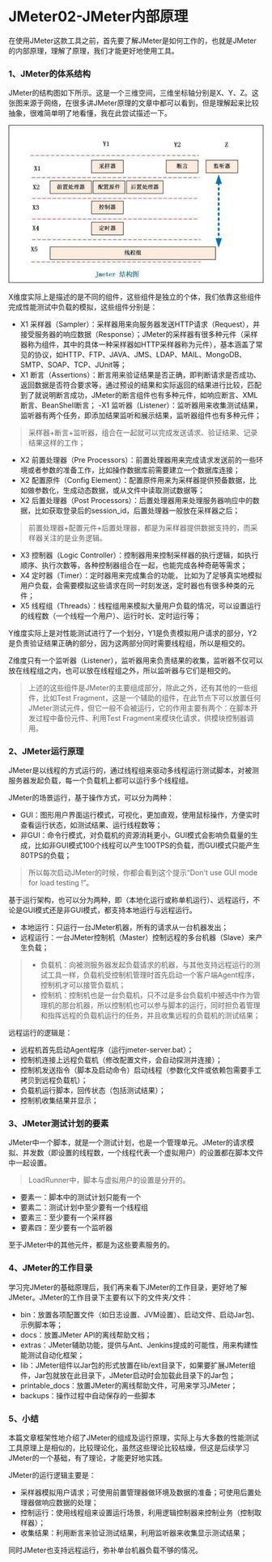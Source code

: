 # JMeter02-JMeter内部原理

在使用JMeter这款工具之前，首先要了解JMeter是如何工作的，也就是JMeter的内部原理，理解了原理，我们才能更好地使用工具。

### 1、JMeter的体系结构

 JMeter的结构图如下所示。这是一个三维空间，三维坐标轴分别是X、Y、Z。这张图来源于网络，在很多讲JMeter原理的文章中都可以看到，但是理解起来比较抽象，很难简单明了地看懂，我在此尝试描述一下。

![img](JMeter02.assets/auto-orient.jpeg)

X维度实际上是描述的是不同的组件，这些组件是独立的个体，我们依靠这些组件完成性能测试中负载的模拟，这些组件分别是：

- X1 采样器（Sampler）：采样器用来向服务器发送HTTP请求（Request），并接受服务器的响应数据（Response）；JMeter的采样器有很多种元件（采样器称为组件，其中的具体一种采样器如HTTP采样器称为元件），基本涵盖了常见的协议，如HTTP、FTP、JAVA、JMS、LDAP、MAIL、MongoDB、SMTP、SOAP、TCP、JUnit等；
- X1 断言（Assertions）：断言用来验证结果是否正确，即判断请求是否成功、返回数据是否符合要求等，通过预设的结果和实际返回的结果进行比较，匹配到了就说明断言成功，JMeter的断言组件也有多种元件，如响应断言、XML断言、BeanShell断言；
   -X1 监听器（Listener）：监听器用来收集测试结果，监听器有两个任务，即添加结果监听和展示结果，监听器组件也有多种元件；

> 采样器+断言+监听器，组合在一起就可以完成发送请求、验证结果、记录结果这样的工作；

- X2 前置处理器（Pre Processors）：前置处理器用来完成请求发送前的一些环境或者参数的准备工作，比如操作数据库前需要建立一个数据库连接；
- X2 配置原件（Config Element）：配置原件用来为采样器提供预备数据，比如做参数化，生成动态数据，或从文件中读取测试数据等；
- X2 后置处理器（Post Processors）：后置处理器用来处理服务器响应中的数据，比如获取登录后的session_id，后置处理器一般放在采样器之后；

> 前置处理器+配置元件+后置处理器，都是为采样器提供数据支持的，而采样器关注的是业务逻辑。

- X3 控制器（Logic Controller）：控制器用来控制采样器的执行逻辑，如执行顺序、执行次数等，各种控制器组合在一起，也能完成各种奇葩等需求；
- X4 定时器（Timer）：定时器用来完成集合的功能， 比如为了足够真实地模拟用户负载，会需要模拟这些请求在同一时刻发送，定时器也有很多种类的元件；
- X5 线程组（Threads）：线程组用来模拟大量用户负载的情况，可以设置运行的线程数（一个线程一个用户）、运行时长、定时运行等；

Y维度实际上是对性能测试进行了一个划分，Y1是负责模拟用户请求的部分，Y2是负责验证结果正确的部分，因为这两部分同时需要线程组，所以是相交的。

Z维度只有一个监听器（Listener），监听器用来负责结果的收集，监听器不仅可以放在线程组之内，也可以放在线程组之外，所以监听器与它们是相交的。

> 上述的这些组件是JMeter的主要组成部分，除此之外，还有其他的一些组件，比如Test Fragment，这是一个辅助的组件，在此节点下可以放置任何JMeter测试元件，但它一般不会被运行，它的作用主要有两个：在脚本开发过程中备份元件、利用Test Fragment来模块化请求，供模块控制器调用。

### 2、JMeter运行原理

JMeter是以线程的方式运行的，通过线程组来驱动多线程运行测试脚本，对被测服务器发起负载，每一个负载机上都可以运行多个线程组。

JMeter的场景运行，基于操作方式，可以分为两种：

- GUI：图形用户界面运行模式，可视化，更加直观，使用鼠标操作，方便实时查看运行状态，如测试结果、运行线程数等；
- 非GUI：命令行模式，对负载机的资源消耗更小，GUI模式会影响负载量的生成，比如非GUI模式100个线程可以产生100TPS的负载，而GUI模式只能产生80TPS的负载；

> 所以每次启动JMeter的时候，你都会看到这个提示“Don't use GUI mode for load testing !”。

基于运行架构，也可以分为两种，即（本地化运行或称单机运行）、远程运行，不论是GUI模式还是非GUI模式，都支持本地运行与远程运行。

- 本地运行：只运行一台JMeter机器，所有的请求从一台机器发出；
- 远程运行：一台JMeter控制机（Master）控制远程的多台机器（Slave）来产生负载；

> - 负载机：向被测服务器发起负载请求的机器，与其他支持远程运行的测试工具一样，负载机受控制机管理时首先启动一个客户端Agent程序，控制机才可以接管负载机；
> - 控制机：控制机也是一台负载机，只不过是多台负载机中被选中作为管理机的那台机器，所以控制机也可以参与脚本的运行，同时担负着管理和指挥远程的负载机运行的任务，并且收集远程的负载机的测试结果；

远程运行的逻辑是：

- 远程机首先启动Agent程序（运行jmeter-server.bat）；
- 控制机连接上远程负载机（修改配置文件，会自动探测并连接）；
- 控制机发送指令（脚本及启动命令）启动线程（参数化文件或依赖包需要手工拷贝到远程负载机）；
- 负载机运行脚本，回传状态（包括测试结果）；
- 控制机收集结果并显示；

### 3、JMeter测试计划的要素

JMeter中一个脚本，就是一个测试计划，也是一个管理单元。JMeter的请求模拟、并发数（即设置的线程数，一个线程代表一个虚拟用户）的设置都在脚本文件中一起设置。

> LoadRunner中，脚本与虚拟用户的设置是分开的。

- 要素一：脚本中的测试计划只能有一个
- 要素二：测试计划中至少要有一个线程组
- 要素三：至少要有一个采样器
- 要素四：至少要有一个监听器

至于JMeter中的其他元件，都是为这些要素服务的。

### 4、JMeter的工作目录

学习完JMeter的基础原理后，我们再来看下JMeter的工作目录，更好地了解JMeter。JMeter的工作目录下主要有以下的文件夹/文件：

- bin：放置各项配置文件（如日志设置、JVM设置）、启动文件、启动Jar包、示例脚本等；
- docs：放置JMeter API的离线帮助文档；
- extras：JMeter辅助功能，提供与Ant、Jenkins提成的可能性，用来构建性能测试自动化框架；
- lib：JMeter组件以Jar包的形式放置在lib/ext目录下，如果要扩展JMeter组件，Jar包就放在此目录下，JMeter启动时会加载此目录下的Jar包；
- printable_docs：放置JMeter的离线帮助文件，可用来学习JMeter；
- backups：操作过程中自动保存的一些脚本

### 5、小结

本篇文章框架性地介绍了JMeter的组成及运行原理，实际上与大多数的性能测试工具原理上是相似的，比较理论化，虽然这些理论比较枯燥，但这是后续学习JMeter的一个基础，有了理论，才能更好地实践。

JMeter的运行逻辑主要是：

- 采样器模拟用户请求；可使用前置管理器做环境及数据的准备；可使用后置处理器做响应数据的处理；
- 控制运行：使用线程组来设置运行场景，利用逻辑控制器来控制业务（控制取样器）；
- 收集结果：利用断言来验证测试结果，利用监听器来收集显示测试结果；

同时JMeter也支持远程运行，弥补单台机器负载不够的情况。


